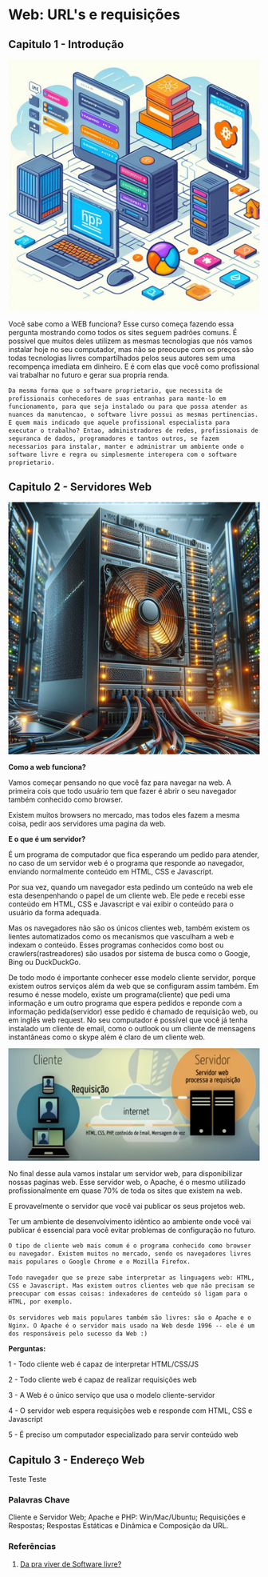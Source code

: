 # Web: URL's e requisições

## Capitulo 1 - Introdução

![cliente servidor web](../Img/img1.jfif)

Você sabe como a WEB funciona? Esse curso começa fazendo essa pergunta mostrando como todos os sites seguem padrões comuns. É possivel que muitos deles utilizem as mesmas tecnologias que nós vamos instalar hoje no seu computador, mas não se preocupe com os preços são todas tecnologias livres compartilhados pelos seus autores sem uma recompença imediata em dinheiro. E é com elas que você como profissional vai trabalhar no futuro e gerar sua propria renda.

```
Da mesma forma que o software proprietario, que necessita de profissionais conhecedores de suas entranhas para mante-lo em funcionamento, para que seja instalado ou para que possa atender as nuances da manutencao, o software livre possui as mesmas pertinencias. E quem mais indicado que aquele profissional especialista para executar o trabalho? Entao, administradores de redes, profissionais de seguranca de dados, programadores e tantos outros, se fazem necessarios para instalar, manter e administrar um ambiente onde o software livre e regra ou simplesmente interopera com o software proprietario.

```

## Capitulo 2 - Servidores Web

![Servidor web](../Img/img2.jfif)

**Como a web funciona?**

Vamos começar pensando no que você faz para navegar na web. A primeira cois que todo usuário tem que fazer é abrir o seu navegador também conhecido como browser.

Existem muitos browsers no mercado, mas todos eles fazem a mesma coisa, pedir aos servidores uma pagina da web.

**E o que é um servidor?**

É um programa de computador que fica esperando um pedido para atender, no caso de um servidor web é o programa que responde ao navegador, enviando normalmente conteúdo em HTML, CSS e Javascript.

Por sua vez, quando um navegador esta pedindo um conteúdo na web ele esta desenpenhando o papel de um cliente web. Ele pede e recebi esse conteúdo em HTML, CSS e Javascript e vai exibir o conteúdo para o usuário da forma adequada.

Mas os navegadores não são os únicos clientes web, também existem os lientes automatizados como os mecanismos que vasculham a web e indexam o conteúdo. Esses programas conhecidos como bost ou crawlers(rastreadores) são usados por sistema de busca como o Googje, Bing ou DuckDuckGo.

De todo modo é importante conhecer esse modelo cliente servidor, porque existem outros serviços além da web que se configuram assim também. Em resumo é nesse modelo, existe um programa(cliente) que pedi uma informação e um outro programa que espera pedidos e reponde com a informação pedida(servidor) esse pedido é chamado de requisição web, ou em inglês web request. No seu computador é possível que você já tenha instalado um cliente de email, como o outlook ou um cliente de mensagens instantâneas como o skype além é claro de um cliente web.

![cliente e servidor web](../Img/img3.png)

No final desse aula vamos instalar um servidor web, para disponibilizar nossas paginas web. Esse servidor web, o Apache, é o mesmo utilizado profissionalmente em quase 70% de toda os sites que existem na web.

E provavelmente o servidor que você vai publicar os seus projetos web.

Ter um ambiente de desenvolvimento idêntico ao ambiente onde você vai publicar é essencial para você evitar problemas de configuração no futuro.

```
O tipo de cliente web mais comum é o programa conhecido como browser ou navegador. Existem muitos no mercado, sendo os navegadores livres mais populares o Google Chrome e o Mozilla Firefox.

Todo navegador que se preze sabe interpretar as linguagens web: HTML, CSS e Javascript. Mas existem outros clientes web que não precisam se preocupar com essas coisas: indexadores de conteúdo só ligam para o HTML, por exemplo.

Os servidores web mais populares também são livres: são o Apache e o Nginx. O Apache é o servidor mais usado na Web desde 1996 -- ele é um dos responsáveis pelo sucesso da Web :)

```
**Perguntas:**

1 - Todo cliente web é capaz de interpretar HTML/CSS/JS

2 - Todo cliente web é capaz de realizar requisições web

3 - A Web é o único serviço que usa o modelo cliente-servidor

4 - O servidor web espera requisições web e responde com HTML, CSS e Javascript

5 - É preciso um computador especializado para servir conteúdo web

## Capitulo 3 - Endereço Web

Teste Teste

### Palavras Chave

Cliente e Servidor Web; Apache e PHP: Win/Mac/Ubuntu; Requisições e Respostas; Respostas Estáticas e Dinâmica e Composição da URL.

### Referências

1. [Da pra viver de Software livre?]('http://www.michelazzo.com.br/textos/da-para-viver-software-livre-2')